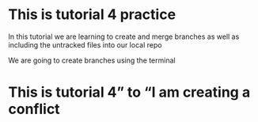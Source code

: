 # This is tutorial 4 practice

In this tutorial we are learning to create and merge branches as well as including the untracked files into our local repo

We are going to create branches using the terminal

# This is tutorial 4” to “I am creating a conflict
